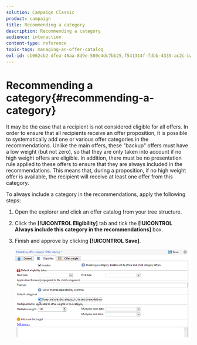 ```yaml
---
solution: Campaign Classic
product: campaign
title: Recommending a category
description: Recommending a category
audience: interaction
content-type: reference
topic-tags: managing-an-offer-catalog
exl-id: cb062cb2-dfea-46aa-8d9e-580e4dc7bb25,f541314f-fdbb-4339-ac2c-ba114aed9085
---
```

# Recommending a category{#recommending-a-category}

It may be the case that a recipient is not considered eligible for all offers. In order to ensure that all recipients receive an offer proposition, it is possible to systematically add one or various offer categories in the recommendations. Unlike the main offers, these "backup" offers must have a low weight (but not zero), so that they are only taken into account if no high weight offers are eligible. In addition, there must be no presentation rule applied to these offers to ensure that they are always included in the recommendations. This means that, during a proposition, if no high weight offer is available, the recipient will receive at least one offer from this category.

To always include a category in the recommendations, apply the following steps:

1. Open the explorer and click an offer catalog from your tree structure.
1. Click the **[!UICONTROL Eligibility]** tab and tick the **[!UICONTROL Always include this category in the recommendations]** box.
1. Finish and approve by clicking **[!UICONTROL Save]**.

   ![](assets/offer_cat_default_001.png)

